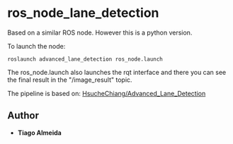 # ros_node_lane_detection
Based on a similar ROS node. However this is a python version.

To launch the node:
```
roslaunch advanced_lane_detection ros_node.launch 
```
The ros_node.launch also launches the rqt interface and there you can see the final result in the "/image_result" topic.

The pipeline is based on:
[HsucheChiang/Advanced_Lane_Detection](https://github.com/HsucheChiang/Advanced_Lane_Detection)

## Author

* **Tiago Almeida**
